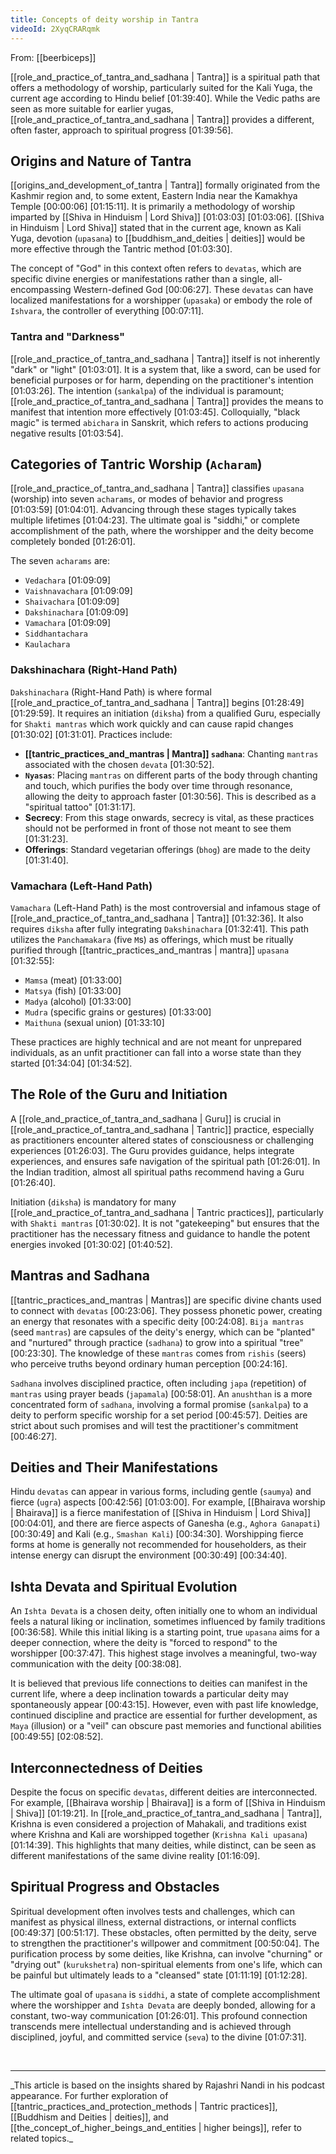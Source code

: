 ```yaml
---
title: Concepts of deity worship in Tantra
videoId: 2XyqCRARqmk
---
```


From: [[beerbiceps]] <br/> 

[[role_and_practice_of_tantra_and_sadhana | Tantra]] is a spiritual path that offers a methodology of worship, particularly suited for the Kali Yuga, the current age according to Hindu belief <a class="yt-timestamp" data-t="01:39:40">[01:39:40]</a>. While the Vedic paths are seen as more suitable for earlier yugas, [[role_and_practice_of_tantra_and_sadhana | Tantra]] provides a different, often faster, approach to spiritual progress <a class="yt-timestamp" data-t="01:39:56">[01:39:56]</a>.

## Origins and Nature of Tantra
[[origins_and_development_of_tantra | Tantra]] formally originated from the Kashmir region and, to some extent, Eastern India near the Kamakhya Temple <a class="yt-timestamp" data-t="00:00:06">[00:00:06]</a> <a class="yt-timestamp" data-t="01:15:11">[01:15:11]</a>. It is primarily a methodology of worship imparted by [[Shiva in Hinduism | Lord Shiva]] <a class="yt-timestamp" data-t="01:03:03">[01:03:03]</a> <a class="yt-timestamp" data-t="01:03:06">[01:03:06]</a>. [[Shiva in Hinduism | Lord Shiva]] stated that in the current age, known as Kali Yuga, devotion (`upasana`) to [[buddhism_and_deities | deities]] would be more effective through the Tantric method <a class="yt-timestamp" data-t="01:03:30">[01:03:30]</a>.

The concept of "God" in this context often refers to `devatas`, which are specific divine energies or manifestations rather than a single, all-encompassing Western-defined God <a class="yt-timestamp" data-t="00:06:27">[00:06:27]</a>. These `devatas` can have localized manifestations for a worshipper (`upasaka`) or embody the role of `Ishvara`, the controller of everything <a class="yt-timestamp" data-t="00:07:11">[00:07:11]</a>.

### Tantra and "Darkness"
[[role_and_practice_of_tantra_and_sadhana | Tantra]] itself is not inherently "dark" or "light" <a class="yt-timestamp" data-t="01:03:01">[01:03:01]</a>. It is a system that, like a sword, can be used for beneficial purposes or for harm, depending on the practitioner's intention <a class="yt-timestamp" data-t="01:03:26">[01:03:26]</a>. The intention (`sankalpa`) of the individual is paramount; [[role_and_practice_of_tantra_and_sadhana | Tantra]] provides the means to manifest that intention more effectively <a class="yt-timestamp" data-t="01:03:45">[01:03:45]</a>. Colloquially, "black magic" is termed `abichara` in Sanskrit, which refers to actions producing negative results <a class="yt-timestamp" data-t="01:03:54">[01:03:54]</a>.

## Categories of Tantric Worship (`Acharam`)
[[role_and_practice_of_tantra_and_sadhana | Tantra]] classifies `upasana` (worship) into seven `acharams`, or modes of behavior and progress <a class="yt-timestamp" data-t="01:03:59">[01:03:59]</a> <a class="yt-timestamp" data-t="01:04:01">[01:04:01]</a>. Advancing through these stages typically takes multiple lifetimes <a class="yt-timestamp" data-t="01:04:23">[01:04:23]</a>. The ultimate goal is "siddhi," or complete accomplishment of the path, where the worshipper and the deity become completely bonded <a class="yt-timestamp" data-t="01:26:01">[01:26:01]</a>.

The seven `acharams` are:
*   `Vedachara` <a class="yt-timestamp" data-t="01:09:09">[01:09:09]</a>
*   `Vaishnavachara` <a class="yt-timestamp" data-t="01:09:09">[01:09:09]</a>
*   `Shaivachara` <a class="yt-timestamp" data-t="01:09:09">[01:09:09]</a>
*   `Dakshinachara` <a class="yt-timestamp" data-t="01:09:09">[01:09:09]</a>
*   `Vamachara` <a class="yt-timestamp" data-t="01:09:09">[01:09:09]</a>
*   `Siddhantachara`
*   `Kaulachara`

### Dakshinachara (Right-Hand Path)
`Dakshinachara` (Right-Hand Path) is where formal [[role_and_practice_of_tantra_and_sadhana | Tantra]] begins <a class="yt-timestamp" data-t="01:28:49">[01:28:49]</a> <a class="yt-timestamp" data-t="01:29:59">[01:29:59]</a>. It requires an initiation (`diksha`) from a qualified Guru, especially for `Shakti mantras` which work quickly and can cause rapid changes <a class="yt-timestamp" data-t="01:30:02">[01:30:02]</a> <a class="yt-timestamp" data-t="01:31:01">[01:31:01]</a>. Practices include:
*   **[[tantric_practices_and_mantras | Mantra]] `sadhana`**: Chanting `mantras` associated with the chosen `devata` <a class="yt-timestamp" data-t="01:30:52">[01:30:52]</a>.
*   **`Nyasas`**: Placing `mantras` on different parts of the body through chanting and touch, which purifies the body over time through resonance, allowing the deity to approach faster <a class="yt-timestamp" data-t="01:30:56">[01:30:56]</a>. This is described as a "spiritual tattoo" <a class="yt-timestamp" data-t="01:31:17">[01:31:17]</a>.
*   **Secrecy**: From this stage onwards, secrecy is vital, as these practices should not be performed in front of those not meant to see them <a class="yt-timestamp" data-t="01:31:23">[01:31:23]</a>.
*   **Offerings**: Standard vegetarian offerings (`bhog`) are made to the deity <a class="yt-timestamp" data-t="01:31:40">[01:31:40]</a>.

### Vamachara (Left-Hand Path)
`Vamachara` (Left-Hand Path) is the most controversial and infamous stage of [[role_and_practice_of_tantra_and_sadhana | Tantra]] <a class="yt-timestamp" data-t="01:32:36">[01:32:36]</a>. It also requires `diksha` after fully integrating `Dakshinachara` <a class="yt-timestamp" data-t="01:32:41">[01:32:41]</a>. This path utilizes the `Panchamakara` (five `M`s) as offerings, which must be ritually purified through [[tantric_practices_and_mantras | mantra]] `upasana` <a class="yt-timestamp" data-t="01:32:55">[01:32:55]</a>:
*   `Mamsa` (meat) <a class="yt-timestamp" data-t="01:33:00">[01:33:00]</a>
*   `Matsya` (fish) <a class="yt-timestamp" data-t="01:33:00">[01:33:00]</a>
*   `Madya` (alcohol) <a class="yt-timestamp" data-t="01:33:00">[01:33:00]</a>
*   `Mudra` (specific grains or gestures) <a class="yt-timestamp" data-t="01:33:00">[01:33:00]</a>
*   `Maithuna` (sexual union) <a class="yt-timestamp" data-t="01:33:10">[01:33:10]</a>

These practices are highly technical and are not meant for unprepared individuals, as an unfit practitioner can fall into a worse state than they started <a class="yt-timestamp" data-t="01:34:04">[01:34:04]</a> <a class="yt-timestamp" data-t="01:34:52">[01:34:52]</a>.

## The Role of the Guru and Initiation
A [[role_and_practice_of_tantra_and_sadhana | Guru]] is crucial in [[role_and_practice_of_tantra_and_sadhana | Tantric]] practice, especially as practitioners encounter altered states of consciousness or challenging experiences <a class="yt-timestamp" data-t="01:26:03">[01:26:03]</a>. The Guru provides guidance, helps integrate experiences, and ensures safe navigation of the spiritual path <a class="yt-timestamp" data-t="01:26:01">[01:26:01]</a>. In the Indian tradition, almost all spiritual paths recommend having a Guru <a class="yt-timestamp" data-t="01:26:40">[01:26:40]</a>.

Initiation (`diksha`) is mandatory for many [[role_and_practice_of_tantra_and_sadhana | Tantric practices]], particularly with `Shakti mantras` <a class="yt-timestamp" data-t="01:30:02">[01:30:02]</a>. It is not "gatekeeping" but ensures that the practitioner has the necessary fitness and guidance to handle the potent energies invoked <a class="yt-timestamp" data-t="01:30:02">[01:30:02]</a> <a class="yt-timestamp" data-t="01:40:52">[01:40:52]</a>.

## Mantras and Sadhana
[[tantric_practices_and_mantras | Mantras]] are specific divine chants used to connect with `devatas` <a class="yt-timestamp" data-t="00:23:06">[00:23:06]</a>. They possess phonetic power, creating an energy that resonates with a specific deity <a class="yt-timestamp" data-t="00:24:08">[00:24:08]</a>. `Bija mantras` (seed `mantras`) are capsules of the deity's energy, which can be "planted" and "nurtured" through practice (`sadhana`) to grow into a spiritual "tree" <a class="yt-timestamp" data-t="00:23:30">[00:23:30]</a>. The knowledge of these `mantras` comes from `rishis` (seers) who perceive truths beyond ordinary human perception <a class="yt-timestamp" data-t="00:24:16">[00:24:16]</a>.

`Sadhana` involves disciplined practice, often including `japa` (repetition) of `mantras` using prayer beads (`japamala`) <a class="yt-timestamp" data-t="00:58:01">[00:58:01]</a>. An `anushthan` is a more concentrated form of `sadhana`, involving a formal promise (`sankalpa`) to a deity to perform specific worship for a set period <a class="yt-timestamp" data-t="00:45:57">[00:45:57]</a>. Deities are strict about such promises and will test the practitioner's commitment <a class="yt-timestamp" data-t="00:46:27">[00:46:27]</a>.

## Deities and Their Manifestations
Hindu `devatas` can appear in various forms, including gentle (`saumya`) and fierce (`ugra`) aspects <a class="yt-timestamp" data-t="00:42:56">[00:42:56]</a> <a class="yt-timestamp" data-t="01:03:00">[01:03:00]</a>. For example, [[Bhairava worship | Bhairava]] is a fierce manifestation of [[Shiva in Hinduism | Lord Shiva]] <a class="yt-timestamp" data-t="00:04:01">[00:04:01]</a>, and there are fierce aspects of Ganesha (e.g., `Aghora Ganapati`) <a class="yt-timestamp" data-t="00:30:49">[00:30:49]</a> and Kali (e.g., `Smashan Kali`) <a class="yt-timestamp" data-t="00:34:30">[00:34:30]</a>. Worshipping fierce forms at home is generally not recommended for householders, as their intense energy can disrupt the environment <a class="yt-timestamp" data-t="00:30:49">[00:30:49]</a> <a class="yt-timestamp" data-t="00:34:40">[00:34:40]</a>.

## Ishta Devata and Spiritual Evolution
An `Ishta Devata` is a chosen deity, often initially one to whom an individual feels a natural liking or inclination, sometimes influenced by family traditions <a class="yt-timestamp" data-t="00:36:58">[00:36:58]</a>. While this initial liking is a starting point, true `upasana` aims for a deeper connection, where the deity is "forced to respond" to the worshipper <a class="yt-timestamp" data-t="00:37:47">[00:37:47]</a>. This highest stage involves a meaningful, two-way communication with the deity <a class="yt-timestamp" data-t="00:38:08">[00:38:08]</a>.

It is believed that previous life connections to deities can manifest in the current life, where a deep inclination towards a particular deity may spontaneously appear <a class="yt-timestamp" data-t="00:43:15">[00:43:15]</a>. However, even with past life knowledge, continued discipline and practice are essential for further development, as `Maya` (illusion) or a "veil" can obscure past memories and functional abilities <a class="yt-timestamp" data-t="00:49:55">[00:49:55]</a> <a class="yt-timestamp" data-t="02:08:52">[02:08:52]</a>.

## Interconnectedness of Deities
Despite the focus on specific `devatas`, different deities are interconnected. For example, [[Bhairava worship | Bhairava]] is a form of [[Shiva in Hinduism | Shiva]] <a class="yt-timestamp" data-t="01:19:21">[01:19:21]</a>. In [[role_and_practice_of_tantra_and_sadhana | Tantra]], Krishna is even considered a projection of Mahakali, and traditions exist where Krishna and Kali are worshipped together (`Krishna Kali upasana`) <a class="yt-timestamp" data-t="01:14:39">[01:14:39]</a>. This highlights that many deities, while distinct, can be seen as different manifestations of the same divine reality <a class="yt-timestamp" data-t="01:16:09">[01:16:09]</a>.

## Spiritual Progress and Obstacles
Spiritual development often involves tests and challenges, which can manifest as physical illness, external distractions, or internal conflicts <a class="yt-timestamp" data-t="00:49:37">[00:49:37]</a> <a class="yt-timestamp" data-t="00:51:17">[00:51:17]</a>. These obstacles, often permitted by the deity, serve to strengthen the practitioner's willpower and commitment <a class="yt-timestamp" data-t="00:50:04">[00:50:04]</a>. The purification process by some deities, like Krishna, can involve "churning" or "drying out" (`kurukshetra`) non-spiritual elements from one's life, which can be painful but ultimately leads to a "cleansed" state <a class="yt-timestamp" data-t="01:11:19">[01:11:19]</a> <a class="yt-timestamp" data-t="01:12:28">[01:12:28]</a>.

The ultimate goal of `upasana` is `siddhi`, a state of complete accomplishment where the worshipper and `Ishta Devata` are deeply bonded, allowing for a constant, two-way communication <a class="yt-timestamp" data-t="01:26:01">[01:26:01]</a>. This profound connection transcends mere intellectual understanding and is achieved through disciplined, joyful, and committed service (`seva`) to the divine <a class="yt-timestamp" data-t="01:07:31">[01:07:31]</a>.

<br>
<hr>
_This article is based on the insights shared by Rajashri Nandi in his podcast appearance. For further exploration of [[tantric_practices_and_protection_methods | Tantric practices]], [[Buddhism and Deities | deities]], and [[the_concept_of_higher_beings_and_entities | higher beings]], refer to related topics._